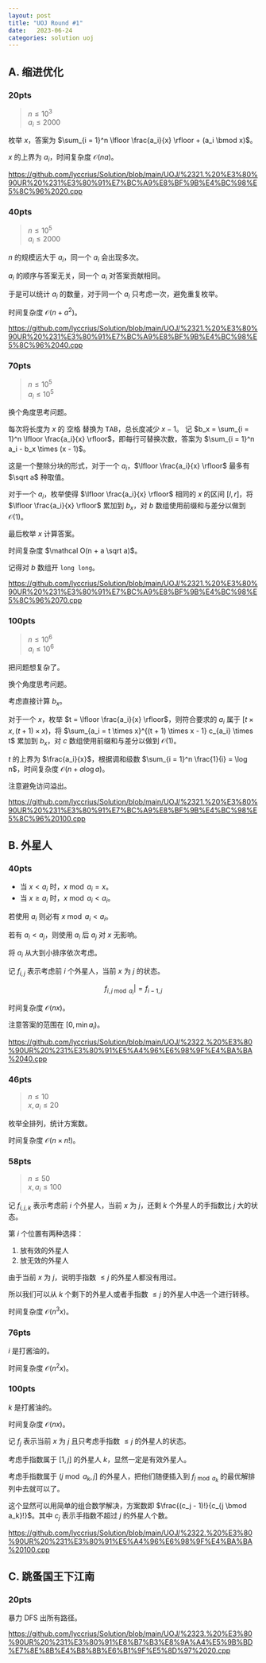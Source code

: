 ```yaml
---
layout: post
title: "UOJ Round #1"
date:   2023-06-24
categories: solution uoj
---
```


## A. 缩进优化

### 20pts

>   $n \le 10^3$  
>   $a_i \le 2000$

枚举 $x$，答案为 $\sum_{i = 1}^n \lfloor \frac{a_i}{x} \rfloor + (a_i \bmod x)$。

$x$ 的上界为 $a_i$，时间复杂度 $\mathcal O(na)$。

https://github.com/lyccrius/Solution/blob/main/UOJ/%2321.%20%E3%80%90UR%20%231%E3%80%91%E7%BC%A9%E8%BF%9B%E4%BC%98%E5%8C%96%2020.cpp

### 40pts

>   $n \le 10^5$  
>   $a_i \le 2000$

$n$ 的规模远大于 $a_i$，同一个 $a_i$ 会出现多次。

$a_i$ 的顺序与答案无关，同一个 $a_i$ 对答案贡献相同。

于是可以统计 $a_i$ 的数量，对于同一个 $a_i$ 只考虑一次，避免重复枚举。

时间复杂度 $\mathcal O(n + a^2)$。

https://github.com/lyccrius/Solution/blob/main/UOJ/%2321.%20%E3%80%90UR%20%231%E3%80%91%E7%BC%A9%E8%BF%9B%E4%BC%98%E5%8C%96%2040.cpp

### 70pts

>   $n \le 10^5$  
>   $a_i \le 10^5$

换个角度思考问题。

每次将长度为 $x$ 的 <kbd>空格</kbd> 替换为 <kbd>TAB</kbd>，总长度减少 $x - 1$。
</kbd>
记 $b_x = \sum_{i = 1}^n \lfloor \frac{a_i}{x} \rfloor$，即每行可替换次数，答案为 $\sum_{i = 1}^n a_i - b_x \times (x - 1)$。

这是一个整除分块的形式，对于一个 $a_i$，$\lfloor \frac{a_i}{x} \rfloor$ 最多有 $\sqrt a$ 种取值。

对于一个 $a_i$，枚举使得 $\lfloor \frac{a_i}{x} \rfloor$ 相同的 $x$ 的区间 $[l, r]$，将 $\lfloor \frac{a_i}{x} \rfloor$ 累加到 $b_x$，对 $b$ 数组使用前缀和与差分以做到 $\mathcal O(1)$。

最后枚举 $x$ 计算答案。

时间复杂度 $\mathcal O(n + a \sqrt a)$。

记得对 $b$ 数组开 `long long`。

https://github.com/lyccrius/Solution/blob/main/UOJ/%2321.%20%E3%80%90UR%20%231%E3%80%91%E7%BC%A9%E8%BF%9B%E4%BC%98%E5%8C%96%2070.cpp

### 100pts

>   $n \le 10^6$  
>   $a_i \le 10^6$

把问题想复杂了。

换个角度思考问题。

考虑直接计算 $b_x$。

对于一个 $x$，枚举 $t = \lfloor \frac{a_i}{x} \rfloor$，则符合要求的 $a_i$ 属于 $[t \times x, (t + 1) \times x)$，将 $\sum_{a_i = t \times x}^{(t + 1) \times x - 1} c_{a_i} \times t$ 累加到 $b_x$，对 $c$ 数组使用前缀和与差分以做到 $\mathcal O(1)$。

$t$ 的上界为 $\frac{a_i}{x}$，根据调和级数 $\sum_{i = 1}^n \frac{1}{i} = \log n$，时间复杂度 $\mathcal O(n + a \log a)$。

注意避免访问溢出。

https://github.com/lyccrius/Solution/blob/main/UOJ/%2321.%20%E3%80%90UR%20%231%E3%80%91%E7%BC%A9%E8%BF%9B%E4%BC%98%E5%8C%96%20100.cpp

## B. 外星人

### 40pts

*   当 $x \lt a_i$ 时，$x \bmod a_i = x$。
*   当 $x \ge a_i$ 时，$x \bmod a_i \lt a_i$。

若使用 $a_i$ 则必有 $x \bmod a_i \lt a_i$。

若有 $a_i \lt a_j$，则使用 $a_i$ 后 $a_j$ 对 $x$ 无影响。

将 $a_i$ 从大到小排序依次考虑。

记 $f_{i, j}$ 表示考虑前 $i$ 个外星人，当前 $x$ 为 $j$ 的状态。

$$f_{i, j \bmod a_{i}} |= f_{i - 1, j}$$

时间复杂度 $\mathcal O(nx)$。

注意答案的范围在 $[0, \min a_i)$。

https://github.com/lyccrius/Solution/blob/main/UOJ/%2322.%20%E3%80%90UR%20%231%E3%80%91%E5%A4%96%E6%98%9F%E4%BA%BA%2040.cpp

### 46pts

>   $n \le 10$  
>   $x, a_i \le 20$

枚举全排列，统计方案数。

时间复杂度 $\mathcal O(n \times n!)$。

### 58pts

>   $n \le 50$  
>   $x, a_i \le 100$

记 $f_{i, j, k}$ 表示考虑前 $i$ 个外星人，当前 $x$ 为 $j$，还剩 $k$ 个外星人的手指数比 $j$ 大的状态。

第 $i$ 个位置有两种选择：
1.  放有效的外星人
2.  放无效的外星人

由于当前 $x$ 为 $j$，说明手指数 $\le j$ 的外星人都没有用过。

所以我们可以从 $k$ 个剩下的外星人或者手指数 $\le j$ 的外星人中选一个进行转移。

时间复杂度 $\mathcal O(n^3 x)$。

### 76pts

$i$ 是打酱油的。

时间复杂度 $\mathcal O(n^2 x)$。

### 100pts

$k$ 是打酱油的。

时间复杂度 $\mathcal O(n x)$。

记 $f_j$ 表示当前 $x$ 为 $j$ 且只考虑手指数 $\le j$ 的外星人的状态。

考虑手指数属于 $[1, j]$ 的外星人 $k$，显然一定是有效外星人。

考虑手指数属于 $(j \bmod a_k, j]$ 的外星人，把他们随便插入到 $f_{j \bmod a_k}$ 的最优解排列中去就可以了。

这个显然可以用简单的组合数学解决，方案数即 $\frac{(c_j - 1)!}{c_{j \bmod a_k}!}$。其中 $c_j$ 表示手指数不超过 $j$ 的外星人个数。

https://github.com/lyccrius/Solution/blob/main/UOJ/%2322.%20%E3%80%90UR%20%231%E3%80%91%E5%A4%96%E6%98%9F%E4%BA%BA%20100.cpp

## C. 跳蚤国王下江南

### 20pts

暴力 DFS 出所有路径。

https://github.com/lyccrius/Solution/blob/main/UOJ/%2323.%20%E3%80%90UR%20%231%E3%80%91%E8%B7%B3%E8%9A%A4%E5%9B%BD%E7%8E%8B%E4%B8%8B%E6%B1%9F%E5%8D%97%2020.cpp